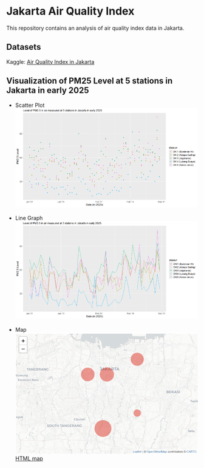# Jakarta Air Quality Index
This repository contains an analysis of air quality index data in Jakarta.

## Datasets
Kaggle: <a href="https://www.kaggle.com/datasets/senadu34/air-quality-index-in-jakarta-2010-2021">Air Quality Index in Jakarta</a>

## Visualization of PM25 Level at 5 stations in Jakarta in early 2025
- Scatter Plot<br />
  <img src="https://github.com/salmiah-ls/Jakarta-Air-Quality-Index/blob/main/images/pm25_scatter_plot_2.png" width="893"></img>
  <br /><br />
- Line Graph<br />
  <img src="https://github.com/salmiah-ls/Jakarta-Air-Quality-Index/blob/main/images/pm25_line_graph_2.png" width="886"></img>
  <br /><br />
- Map <br />
  <img src="https://github.com/salmiah-ls/Jakarta-Air-Quality-Index/blob/main/images/pm25_map.png" width="800"></img>
  <br />
  <a href="https://sites.google.com/view/salmiah-ls/previous-projects/jakarta-air-quality-index">HTML map</a>
